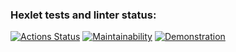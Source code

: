 ### Hexlet tests and linter status:
[![Actions Status](https://github.com/yapavelchuk/frontend-project-44/workflows/hexlet-check/badge.svg)](https://github.com/yapavelchuk/frontend-project-44/actions)
[![Maintainability](https://api.codeclimate.com/v1/badges/5cd777bd46d0e56b144e/maintainability)](https://codeclimate.com/github/yapavelchuk/frontend-project-44/maintainability)
[![Demonstration](https://cdn-icons-png.flaticon.com/512/5229/5229448.png)](https://asciinema.org/a/Hx1tb6mzbwV2C6H5QbCFtsFlo)